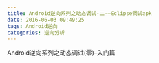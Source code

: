 ```yaml
---
title: Android逆向系列之动态调试-二-–Eclipse调试apk
date: 2016-06-03 09:49:25
tags: Android逆向
categories: 逆向分析
---
```


Android逆向系列之动态调试(零)–入门篇